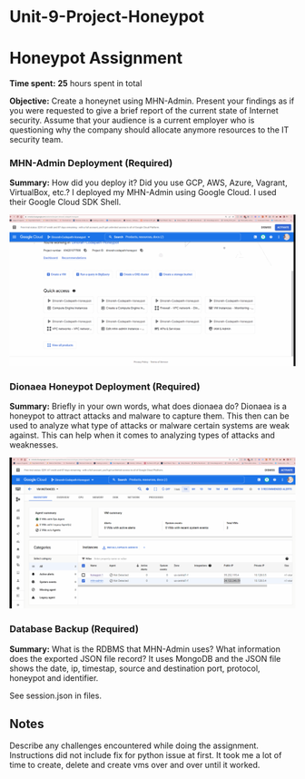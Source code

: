 # Unit-9-Project-Honeypot
# Honeypot Assignment

**Time spent:** **25** hours spent in total

**Objective:** Create a honeynet using MHN-Admin. Present your findings as if you were requested to give a brief report of the current state of Internet security. Assume that your audience is a current employer who is questioning why the company should allocate anymore resources to the IT security team.

### MHN-Admin Deployment (Required)

**Summary:** How did you deploy it? Did you use GCP, AWS, Azure, Vagrant, VirtualBox, etc.?
I deployed my MHN-Admin using Google Cloud. I used their Google Cloud SDK Shell.

<img src="mhn-admin.gif">

### Dionaea Honeypot Deployment (Required)

**Summary:** Briefly in your own words, what does dionaea do?
Dionaea is a honeypot to attract attacks and malware to capture them. This then can be used to analyze what type of attacks or malware certain systems are weak against. This can help when it comes to analyzing types of attacks and weaknesses.

<img src="dionaea-honeypot.gif">

### Database Backup (Required) 

**Summary:** What is the RDBMS that MHN-Admin uses? What information does the exported JSON file record?
It uses MongoDB and the JSON file shows the date, ip, timestap, source and destination port, protocol, honeypot and identifier.

See session.json in files.

## Notes

Describe any challenges encountered while doing the assignment.
Instructions did not include fix for python issue at first. It took me a lot of time to create, delete and create vms over and over until it worked.
